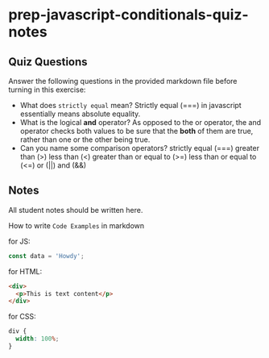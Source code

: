 # prep-javascript-conditionals-quiz-notes

## Quiz Questions

Answer the following questions in the provided markdown file before turning in this exercise:

- What does `strictly equal` mean?
  Strictly equal (===) in javascript essentially means absolute equality.
- What is the logical **and** operator?
  As opposed to the or operator, the and operator checks both values to be sure that the **both** of them are true, rather than one or the other being true.
- Can you name some comparison operators?
  strictly equal (===)
  greater than (>)
  less than (<)
  greater than or equal to (>=)
  less than or equal to (<=)
  or (||)
  and (&&)

## Notes

All student notes should be written here.

How to write `Code Examples` in markdown

for JS:

```javascript
const data = 'Howdy';
```

for HTML:

```html
<div>
  <p>This is text content</p>
</div>
```

for CSS:

```css
div {
  width: 100%;
}
```
